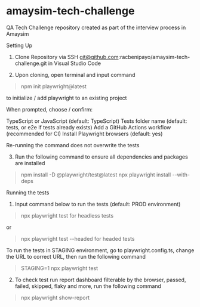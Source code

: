 # amaysim-tech-challenge
QA Tech Challenge repository created as part of the interview process in Amaysim

Setting Up

1. Clone Repository via SSH git@github.com:racbenipayo/amaysim-tech-challenge.git in Visual Studio Code

2. Upon cloning, open terminal and input command 

> npm init playwright@latest

to initialize / add playwright to an existing project

When prompted, choose / confirm:

TypeScript or JavaScript (default: TypeScript)
Tests folder name (default: tests, or e2e if tests already exists)
Add a GitHub Actions workflow (recommended for CI)
Install Playwright browsers (default: yes)

Re-running the command does not overwrite the tests

3. Run the following command to ensure all dependencies and packages are installed

> npm install -D @playwright/test@latest
> npx playwright install --with-deps

Running the tests

1. Input command below to run the tests (default: PROD environment)

> npx playwright test for headless tests

or

> npx playwright test --headed for headed tests

To run the tests in STAGING environment, go to playwright.config.ts, change the URL to
correct URL, then run the following command

> STAGING=1 npx playwright test

2. To check test run report dashboard filterable by the browser, passed, failed, skipped, flaky and more, run the following command

> npx playwright show-report